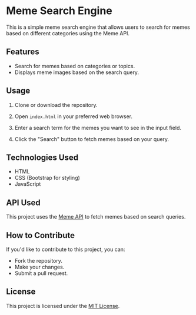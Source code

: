 # Meme Search Engine

This is a simple meme search engine that allows users to search for memes based on different categories using the Meme API.

## Features

- Search for memes based on categories or topics.
- Displays meme images based on the search query.

## Usage

1. Clone or download the repository.

2. Open `index.html` in your preferred web browser.

3. Enter a search term for the memes you want to see in the input field.

4. Click the "Search" button to fetch memes based on your query.

## Technologies Used

- HTML
- CSS (Bootstrap for styling)
- JavaScript

## API Used

This project uses the [Meme API](https://meme-api.com/) to fetch memes based on search queries.

## How to Contribute

If you'd like to contribute to this project, you can:

- Fork the repository.
- Make your changes.
- Submit a pull request.

## License

This project is licensed under the [MIT License](LICENSE).

